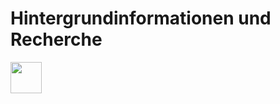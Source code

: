 # Hintergrundinformationen und Recherche
[<img src="https://cdn-icons-png.flaticon.com/512/93/93634.png" width="50"/>](../README.md)